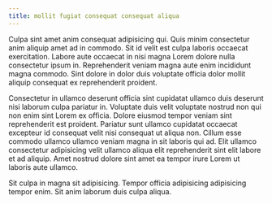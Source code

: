 ```yaml
---
title: mollit fugiat consequat consequat aliqua
---
```


Culpa sint amet anim consequat adipisicing qui. Quis minim consectetur anim aliquip amet ad in commodo. Sit id velit est culpa laboris occaecat exercitation. Labore aute occaecat in nisi magna Lorem dolore nulla consectetur ipsum in. Reprehenderit veniam magna aute enim incididunt magna commodo. Sint dolore in dolor duis voluptate officia dolor mollit aliquip consequat ex reprehenderit proident.

Consectetur in ullamco deserunt officia sint cupidatat ullamco duis deserunt nisi laborum culpa pariatur in. Voluptate duis velit voluptate nostrud non qui non enim sint Lorem ex officia. Dolore eiusmod tempor veniam sint reprehenderit est proident. Pariatur sunt ullamco cupidatat occaecat excepteur id consequat velit nisi consequat ut aliqua non. Cillum esse commodo ullamco ullamco veniam magna in sit laboris qui ad. Elit ullamco consectetur adipisicing velit ullamco aliqua elit reprehenderit sint elit labore et ad aliquip. Amet nostrud dolore sint amet ea tempor irure Lorem ut laboris aute ullamco.

Sit culpa in magna sit adipisicing. Tempor officia adipisicing adipisicing tempor enim. Sit anim laborum duis culpa aliqua.